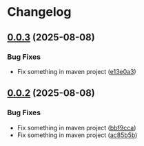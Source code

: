# Changelog

## [0.0.3](https://github.com/WIStudent/release-please-demo/compare/v0.0.2...v0.0.3) (2025-08-08)


### Bug Fixes

* Fix something in maven project ([e13e0a3](https://github.com/WIStudent/release-please-demo/commit/e13e0a3e351ce4b1376fbda3bc1820402b684705))

## [0.0.2](https://github.com/WIStudent/release-please-demo/compare/v0.0.1...v0.0.2) (2025-08-08)


### Bug Fixes

* Fix something in maven project ([bbf9cca](https://github.com/WIStudent/release-please-demo/commit/bbf9ccabf88f0890a1b8f47ce7761a57dbd1d443))
* Fix something in maven project ([ac85b5b](https://github.com/WIStudent/release-please-demo/commit/ac85b5b840c371caae21dbf372a4af5d3d72a0e2))
